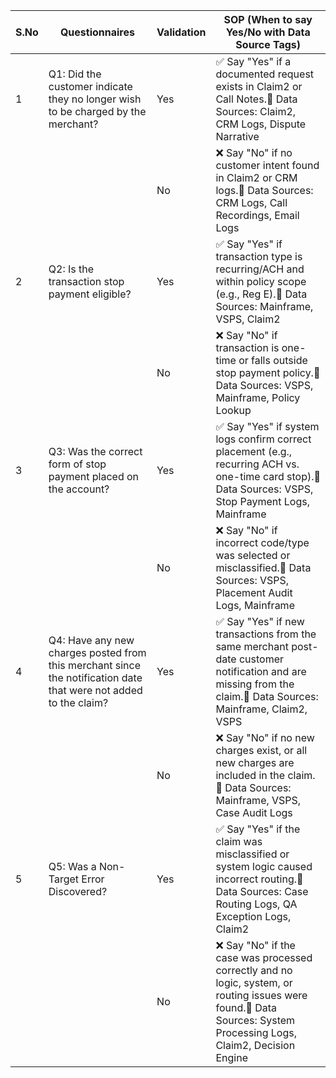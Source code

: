 | S.No | Questionnaires | Validation | SOP (When to say Yes/No with Data Source Tags) |
|------|----------------|------------|------------------------------------------------|
| 1    | Q1: Did the customer indicate they no longer wish to be charged by the merchant? | Yes | ✅ Say "Yes" if a documented request exists in Claim2 or Call Notes.📌 Data Sources: Claim2, CRM Logs, Dispute Narrative |
|      |                | No         | ❌ Say "No" if no customer intent found in Claim2 or CRM logs.📌 Data Sources: CRM Logs, Call Recordings, Email Logs |
| 2    | Q2: Is the transaction stop payment eligible? | Yes | ✅ Say "Yes" if transaction type is recurring/ACH and within policy scope (e.g., Reg E).📌 Data Sources: Mainframe, VSPS, Claim2 |
|      |                | No         | ❌ Say "No" if transaction is one-time or falls outside stop payment policy.📌 Data Sources: VSPS, Mainframe, Policy Lookup |
| 3    | Q3: Was the correct form of stop payment placed on the account? | Yes | ✅ Say "Yes" if system logs confirm correct placement (e.g., recurring ACH vs. one-time card stop).📌 Data Sources: VSPS, Stop Payment Logs, Mainframe |
|      |                | No         | ❌ Say "No" if incorrect code/type was selected or misclassified.📌 Data Sources: VSPS, Placement Audit Logs, Mainframe |
| 4    | Q4: Have any new charges posted from this merchant since the notification date that were not added to the claim? | Yes | ✅ Say "Yes" if new transactions from the same merchant post-date customer notification and are missing from the claim.📌 Data Sources: Mainframe, Claim2, VSPS |
|      |                | No         | ❌ Say "No" if no new charges exist, or all new charges are included in the claim.📌 Data Sources: Mainframe, VSPS, Case Audit Logs |
| 5    | Q5: Was a Non-Target Error Discovered? | Yes | ✅ Say "Yes" if the claim was misclassified or system logic caused incorrect routing.📌 Data Sources: Case Routing Logs, QA Exception Logs, Claim2 |
|      |                | No         | ❌ Say "No" if the case was processed correctly and no logic, system, or routing issues were found.📌 Data Sources: System Processing Logs, Claim2, Decision Engine |
